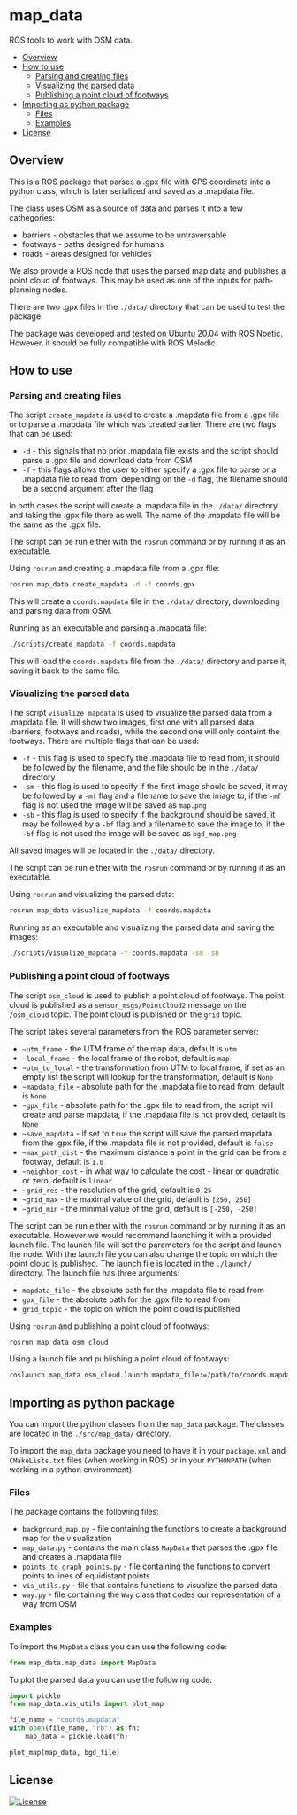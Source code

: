 # map_data
ROS tools to work with OSM data.

- [Overview](#overview)
- [How to use](#how-to-use)
  - [Parsing and creating files](#parsing-and-creating-files)
  - [Visualizing the parsed data](#visualizing-the-parsed-data)
  - [Publishing a point cloud of footways](#publishing-a-point-cloud-of-footways)
- [Importing as python package](#importing-as-python-package)
  - [Files](#files)
  - [Examples](#examples)
- [License](#license)

## Overview
This is a ROS package that parses a .gpx file with GPS coordinats into a python class, which is later serialized and saved as a .mapdata file.

The class uses OSM as a source of data and parses it into a few cathegories:
- barriers - obstacles that we assume to be untraversable
- footways - paths designed for humans
- roads - areas designed for vehicles

We also provide a ROS node that uses the parsed map data and publishes a point cloud of footways. This may be used as one of the inputs for path-planning nodes.

There are two .gpx files in the `./data/` directory that can be used to test the package.

The package was developed and tested on Ubuntu 20.04 with ROS Noetic. However, it should be fully compatible with ROS Melodic.

## How to use
### Parsing and creating files
The script `create_mapdata` is used to create a .mapdata file from a .gpx file or to parse a .mapdata file which was created earlier.
There are two flags that can be used:
- `-d` - this signals that no prior .mapdata file exists and the script should parse a .gpx file and download data from OSM
- `-f` - this flags allows the user to either specify a .gpx file to parse or a .mapdata file to read from, depending on the `-d` flag, the filename should be a second argument after the flag

In both cases the script will create a .mapdata file in the `./data/` directory and taking the .gpx file there as well. The name of the .mapdata file will be the same as the .gpx file.

The script can be run either with the `rosrun` command or by running it as an executable.

Using `rosrun` and creating a .mapdata file from a .gpx file:
```bash
rosrun map_data create_mapdata -d -f coords.gpx
```
This will create a `coords.mapdata` file in the `./data/` directory, downloading and parsing data from OSM.

Running as an executable and parsing a .mapdata file:
```bash
./scripts/create_mapdata -f coords.mapdata
```
This will load the `coords.mapdata` file from the `./data/` directory and parse it, saving it back to the same file.

### Visualizing the parsed data
The script `visualize_mapdata` is used to visualize the parsed data from a .mapdata file. It will show two images, first one with all parsed data (barriers, footways and roads), while the second one will only containt the footways. There are multiple flags that can be used:
- `-f` - this flag is used to specify the .mapdata file to read from, it should be followed by the filename, and the file should be in the `./data/` directory
- `-sm` - this flag is used to specify if the first image should be saved, it may be followed by a `-mf` flag and a filename to save the image to, if the `-mf` flag is not used the image will be saved as `map.png`
- `-sb` - this flag is used to specify if the background should be saved, it may be followed by a `-bf` flag and a filename to save the image to, if the `-bf` flag is not used the image will be saved as `bgd_map.png`

All saved images will be located in the `./data/` directory.

The script can be run either with the `rosrun` command or by running it as an executable.

Using `rosrun` and visualizing the parsed data:
```bash
rosrun map_data visualize_mapdata -f coords.mapdata
```

Running as an executable and visualizing the parsed data and saving the images:
```bash
./scripts/visualize_mapdata -f coords.mapdata -sm -sb
```

### Publishing a point cloud of footways
The script `osm_cloud` is used to publish a point cloud of footways. The point cloud is published as a `sensor_msgs/PointCloud2` message on the `/osm_cloud` topic. The point cloud is published on the `grid` topic.

The script takes several parameters from the ROS parameter server:
- `~utm_frame` - the UTM frame of the map data, default is `utm`
- `~local_frame` - the local frame of the robot, default is `map`
- `~utm_to_local` - the transformation from UTM to local frame, if set as an empty list the script will lookup for the transformation, default is `None`
- `~mapdata_file` - absolute path for the .mapdata file to read from, default is `None`
- `~gpx_file` - absolute path for the .gpx file to read from, the script will create and parse mapdata, if the .mapdata file is not provided, default is `None`
- `~save_mapdata` - if set to `true` the script will save the parsed mapdata from the .gpx file, if the .mapdata file is not provided, default is `false`
- `~max_path_dist` - the maximum distance a point in the grid can be from a footway, default is `1.0`
- `~neighbor_cost` - in what way to calculate the cost - linear or quadratic or zero, default is `linear`
- `~grid_res` - the resolution of the grid, default is `0.25`
- `~grid_max` - the maximal value of the grid, default is `[250, 250]`
- `~grid_min` - the minimal value of the grid, default is `[-250, -250]`

The script can be run either with the `rosrun` command or by running it as an executable. However we would recommend launching it with a provided launch file. The launch file will set the parameters for the script and launch the node. With the launch file you can also change the topic on which the point cloud is published. The launch file is located in the `./launch/` directory. The launch file has three arguments:
- `mapdata_file` - the absolute path for the .mapdata file to read from
- `gpx_file` - the absolute path for the .gpx file to read from
- `grid_topic` - the topic on which the point cloud is published

Using `rosrun` and publishing a point cloud of footways:
```bash
rosrun map_data osm_cloud
```

Using a launch file and publishing a point cloud of footways:
```bash
roslaunch map_data osm_cloud.launch mapdata_file:=/path/to/coords.mapdata grid_topic:=/osm_cloud
```

## Importing as python package
You can import the python classes from the `map_data` package. The classes are located in the `./src/map_data/` directory.

To import the `map_data` package you need to have it in your `package.xml` and `CMakeLists.txt` files (when working in ROS) or in your `PYTHONPATH` (when working in a python environment).

### Files
The package contains the following files:
- `background_map.py` - file containing the functions to create a background map for the visualization
- `map_data.py` - contains the main class `MapData` that parses the .gpx file and creates a .mapdata file
- `points_to_graph_points.py` - file containing the functions to convert points to lines of equidistant points
- `vis_utils.py` - file that contains functions to visualize the parsed data
- `way.py` - file containing the `Way` class that codes our representation of a way from OSM

### Examples
To import the `MapData` class you can use the following code:
```python
from map_data.map_data import MapData
```
To plot the parsed data you can use the following code:
```python
import pickle
from map_data.vis_utils import plot_map

file_name = "coords.mapdata"
with open(file_name, "rb") as fh:
    map_data = pickle.load(fh)

plot_map(map_data, bgd_file)
```

## License

[![License](https://img.shields.io/badge/License-BSD_3--Clause-blue.svg)](https://github.com/vras-robotour/map_data/blob/master/LICENSE)
